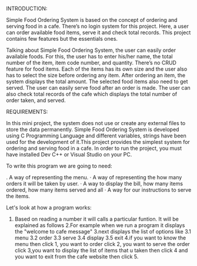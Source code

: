 INTRODUCTION:

Simple Food Ordering System is based on the concept of ordering and serving food in a cafe. There’s no login system for this project.
Here, a user can order available food items, serve it and check total records. This project contains few features but the essentials 
ones.

Talking about Simple Food Ordering System, the user can easily order available foods. For this, the user has to enter his/her name, 
the total number of the item, item code number, and quantity. There’s no CRUD feature for food items. Each of the items has its own 
size and the user also has to select the size before ordering any item. After ordering an item, the system displays the total amount.
The selected food items also need to get served. The user can easily serve food after an order is made. The user can also check total
records of the cafe which displays the total number of order taken, and served.

REQUIREMENTS:

In this mini project, the system does not use or create any external files to store the data permanently. Simple Food Ordering System
is developed using C Programming Language and different variables, strings have been used for the development of it.This project 
provides the simplest system for ordering and serving food in a cafe. In order to run the project, you must have installed Dev C++ or 
Visual Studio on your PC.

To write this program we are going to need:

.   A way of representing the menu.
·   A way of representing the how many orders it will be taken by user.
·   A way to display the bill, how many items ordered, how many items served and all
·   A way for our instructions to serve the items.


Let's look at how a program works:
1. Based on reading a number it will calls a particular funtion. It will be explained as follows
2.For example when we run a program it displays the "welcome to cafe message"
3.next displays the list of options like
	3.1 menu
	3.2 order
	3.3 serve
	3.4 display
	3.5 exit
4.if you want to know the menu then click 1, you want to order click 2, you want to serve the order click 3,you want to display
the list of items that u taken then click 4 and you want to exit from the cafe website then click 5.